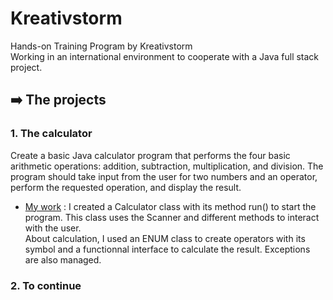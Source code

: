 # Kreativstorm
Hands-on Training Program by Kreativstorm  
Working in an international environment to cooperate with a Java full stack project. 

## ➡️ The projects

### 1. The calculator

Create a basic Java calculator program that performs the four basic arithmetic operations: addition,
subtraction, multiplication, and division. The program should take input from the user for two numbers
and an operator, perform the requested operation, and display the result.  
 - [My work](1.%20The%20Calculator%2FTheCalculator%2Fsrc) : 
I created a Calculator class with its method run() to start the program.
This class uses the Scanner and different methods to interact with the user.  
About calculation, I used an ENUM class to create operators with its symbol and a functionnal interface to calculate the result.
Exceptions are also managed.

### 2. To continue

